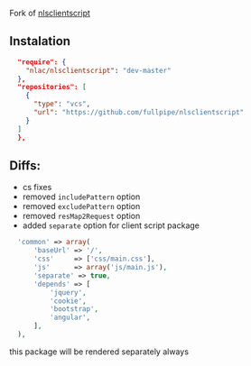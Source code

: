 Fork of [nlsclientscript](https://github.com/nlac/nlsclientscript)

## Instalation
```json
  "require": {
    "nlac/nlsclientscript": "dev-master"
  },
  "repositories": [
    {
      "type": "vcs",
      "url": "https://github.com/fullpipe/nlsclientscript"
    }
  ]
  },
```

## Diffs:
* cs fixes
* removed `includePattern` option
* removed `excludePattern` option
* removed `resMap2Request` option
* added `separate` option for client script package
```php
  'common' => array(
      'baseUrl' => '/',
      'css'     => ['css/main.css'],
      'js'      => array('js/main.js'),
      'separate' => true,
      'depends' => [
          'jquery',
          'cookie',
          'bootstrap',
          'angular',
      ],
  ),
```
this package will be rendered separately always
